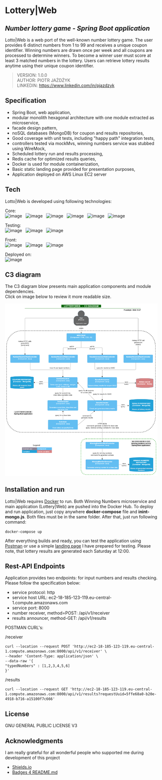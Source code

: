 # Lottery|Web
## _Number lottery game - Spring Boot application_

Lotto|Web is a web port of the well-known number lottery game. The user provides 6 distinct numbers from 1 to 99 and receives a unique coupon identifier. 
Winning numbers are drawn once per week and all coupons are processed to determine winners. To become a winner user must score at least 3 matched numbers in the lottery. 
Users can retrieve lottery results anytime using their unique coupon identifier.

> VERSION: 1.0.0 <br>
> AUTHOR: PIOTR JAŻDŻYK <br>
> LINKEDIN: https://www.linkedin.com/in/pjazdzyk <br>

## Specification

- Spring Boot, web application,
- modular monolith hexagonal architecture with one module extracted as microservice,
- facade design pattern,
- noSQL databases (MongoDB) for coupon and results repositories,
- Good coverage with unit tests, including "happy path" integration tests,
- controllers tested via mockMvs, winning numbers service was stubbed using WireMock,
- Scheduled lottery run and results processing,
- Redis cache for optimized results queries,
- Docker is used for module containerization,
- Basic static landing page provided for presentation purposes,
- Application deployed on AWS Linux EC2 server

## Tech

Lotto|Web is developed using following technologies: <br>

Core: <br>
![image](https://img.shields.io/badge/17-Java-orange?style=for-the-badge) &nbsp;
![image](https://img.shields.io/badge/apache_maven-C71A36?style=for-the-badge&logo=apachemaven&logoColor=white) &nbsp;
![image](https://img.shields.io/badge/Spring_Boot-F2F4F9?style=for-the-badge&logo=spring) &nbsp;
![image](https://img.shields.io/badge/MongoDB-4EA94B?style=for-the-badge&logo=mongodb&logoColor=white) &nbsp;
![image](https://img.shields.io/badge/redis-%23DD0031.svg?&style=for-the-badge&logo=redis&logoColor=white) &nbsp;
![image](https://img.shields.io/badge/Docker-2CA5E0?style=for-the-badge&logo=docker&logoColor=white) &nbsp;

Testing:<br>
![image](https://img.shields.io/badge/Junit5-25A162?style=for-the-badge&logo=junit5&logoColor=white) &nbsp;
![image](https://img.shields.io/badge/Mockito-78A641?style=for-the-badge) &nbsp;
![image](https://img.shields.io/badge/Testcontainers-9B489A?style=for-the-badge) &nbsp;

Front:<br>
![image](https://img.shields.io/badge/HTML5-E34F26?style=for-the-badge&logo=html5&logoColor=white) &nbsp;
![image](https://img.shields.io/badge/CSS3-1572B6?style=for-the-badge&logo=css3&logoColor=white) &nbsp;
![image](https://img.shields.io/badge/Bootstrap-563D7C?style=for-the-badge&logo=bootstrap&logoColor=whitee) &nbsp;

Deployed on:<br>
![image](https://img.shields.io/badge/Amazon_AWS-FF9900?style=for-the-badge&logo=amazonaws&logoColor=white) &nbsp;

## C3 diagram

The C3 diagram blow presents main application components and module dependencies. <br>
Click on image below to review it more readable size.

<a href="https://raw.githubusercontent.com/pjazdzyk/lottery-web/master/architecture/C3_Architecture.png"><img src="Architecture/C3_Architecture.png" width="730"/><br></a>

## Installation and run

Lotto|Web requires [Docker](https://www.docker.com/products/docker-desktop/) to run.
Both Winning Numbers microservice and main application (Lottery|Web) are pushed into the Docker Hub.
To deploy and run application, just copy anywhere **docker-compose** file and **inint-mongo.js**. Both files
must be in the same folder. After that, just run following command:

``
docker-compose up
``

After everything builds and ready, you can test the application using [Postman](https://www.postman.com/)
or use a simple <a href="http://ec2-18-185-123-119.eu-central-1.compute.amazonaws.com:8000">landing page</a> I have prepared for testing. Please note, that lottery results are generated
each Saturday at 12:00.<br>

## Rest-API Endpoints

Application provides two endpoints: for input numbers and results checking. Please follow the specification below:

* service protocol: http
* service host URL: ec2-18-185-123-119.eu-central-1.compute.amazonaws.com
* service port: 8000
* number receiver, method=POST: /api/v1/receiver
* results announcer, method-GET: /api/v1/results

POSTMAN CURL's:<br>

/receiver<br>
```
curl --location --request POST 'http://ec2-18-185-123-119.eu-central-1.compute.amazonaws.com:8000/api/v1/receiver' \
--header 'Content-Type: application/json' \
--data-raw '{
"typedNumbers" : [1,2,3,4,5,6]
}'
```

/results<br>
```
curl --location --request GET 'http://ec2-18-185-123-119.eu-central-1.compute.amazonaws.com:8000/api/v1/results?requestUuid=5ffe68a0-b20e-4918-b716-a15100f7c666'
```

## License

GNU GENERAL PUBLIC LICENSE V3

## Acknowledgments

I am really grateful for all wonderful people who supported me during development of this project

* [Shields.io](https://img.shields.io)
* [Badges 4 README.md](https://github.com/alexandresanlim/Badges4-README.md-Profile)